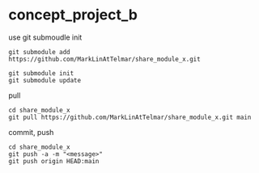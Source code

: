 # concept_project_b

use git submoudle 
init
```
git submodule add https://github.com/MarkLinAtTelmar/share_module_x.git

git submodule init
git submodule update
```

pull
```
cd share_module_x
git pull https://github.com/MarkLinAtTelmar/share_module_x.git main
```

commit, push
```
cd share_module_x
git push -a -m "<message>"
git push origin HEAD:main
```